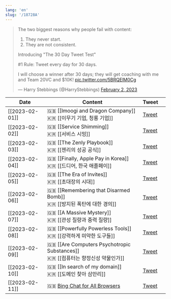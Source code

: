 ```yaml
---
lang: 'en'
slug: '/18728A'
---
```


> The two biggest reasons why people fail with content:
>
> 1. They never start.
> 2. They are not consistent.
>
> Introducing "The 30 Day Tweet Test"
>
> #1 Rule: Tweet every day for 30 days.
>
> I will choose a winner after 30 days; they will get coaching with me and Team 20VC and $10K! [pic.twitter.com/5BRQElM0Cg](https://t.co/5BRQElM0Cg)
>
> — Harry Stebbings (@HarryStebbings) [February 2, 2023](https://twitter.com/HarryStebbings/status/1621132368483598336?ref_src=twsrc%5Etfw)

| Date           | Content                                                                                  | Tweet                                                             |     |
| -------------- | ---------------------------------------------------------------------------------------- | ----------------------------------------------------------------- | --- |
| [[2023-02-01]] | 🇬🇧 [[Imoogi and Dragon Company]] <br/>🇰🇷 [[이무기 기업, 청룡 기업]]                      | [Tweet](https://twitter.com/anaclumos/status/1620714157418094593) |     |
| [[2023-02-02]] | 🇬🇧 [[Service Shimming]] <br/>🇰🇷 [[서비스 시밍]]                                          | [Tweet](https://twitter.com/anaclumos/status/1621250040022061060) |     |
| [[2023-02-03]] | 🇬🇧 [[The Zenly Playbook]] <br/>🇰🇷 [[젠리의 성공 공식]]                                   | [Tweet](https://twitter.com/anaclumos/status/1621646220954574848) |     |
| [[2023-02-04]] | 🇬🇧 [[Finally, Apple Pay in Korea]] <br/>🇰🇷 [[드디어, 한국 애플페이]]                     | [Tweet](https://twitter.com/anaclumos/status/1621975286127513600) |     |
| [[2023-02-05]] | 🇬🇧 [[The Era of Invites]] <br/>🇰🇷 [[초대장의 시대]]                                      | [Tweet](https://twitter.com/anaclumos/status/1622384241442160641) |     |
| [[2023-02-06]] | 🇬🇧 [[Remembering that Disarmed Bomb]] <br/>🇰🇷 [[방지된 폭탄에 대한 경의]]                | [Tweet](https://twitter.com/anaclumos/status/1622705516693843969) |     |
| [[2023-02-07]] | 🇬🇧 [[A Massive Mystery]] <br/>🇰🇷 [[관성 질량과 중력 질량]]                               | [Tweet](https://twitter.com/anaclumos/status/1623227887632646144) |     |
| [[2023-02-08]] | 🇬🇧 [[Powerfully Powerless Tools]] <br/>🇰🇷 [[강력하게 미약한 도구들]]                     | [Tweet](https://twitter.com/anaclumos/status/1623522946034847745) |     |
| [[2023-02-09]] | 🇬🇧 [[Are Computers Psychotropic Substances]] <br/>🇰🇷 [[컴퓨터는 향정신성 약물인가]]      | [Tweet](https://twitter.com/anaclumos/status/1623798629155713024) |     |
| [[2023-02-10]] | 🇬🇧 [[In search of my domain]] <br/>🇰🇷 [[도메인 찾아 삼만리]]                             | [Tweet](https://twitter.com/anaclumos/status/1624308920792776706) |     |
| [[2023-02-11]] | 🇬🇧 [Bing Chat for All Browsers](https://github.com/anaclumos/bing-chat-for-all-browsers) | [Tweet](https://twitter.com/anaclumos/status/1624570931103547392) |     |
